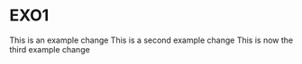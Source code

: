 # EXO1
This is an example change
This is a second example change
This is now the third example change